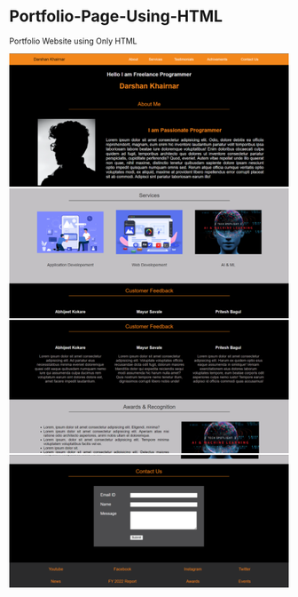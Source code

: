 # Portfolio-Page-Using-HTML
Portfolio Website using Only HTML

![alt text](./images/Screenshot%202023-07-15%20193522.png)
![alt text](./images/Screenshot%202023-07-16%20103902.png)
![alt text](./images/Screenshot%202023-07-16%20103800.png)
![alt text](./images/Screenshot%202023-07-16%20103934.png)

